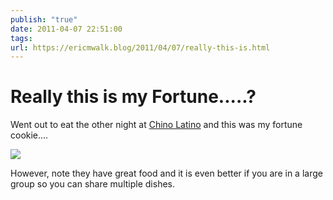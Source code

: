 ```yaml
---
publish: "true"
date: 2011-04-07 22:51:00
tags: 
url: https://ericmwalk.blog/2011/04/07/really-this-is.html
---
```


# Really this is my Fortune.....?

Went out to eat the other night at [Chino Latino](http://www.chinolatino.com) and this was my fortune cookie....

![](https://ericmwalk.blog/uploads/2022/f3c6319952.jpg)

However, note they have great food and it is even better if you are in a large group so you can share multiple dishes.
